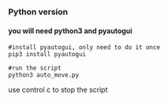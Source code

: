 ### Python version

#### you will need python3 and pyautogui

```
#install pyautogui, only need to do it once
pip3 install pyautogui

#run the script
python3 auto_move.py
```

use control c to stop the script